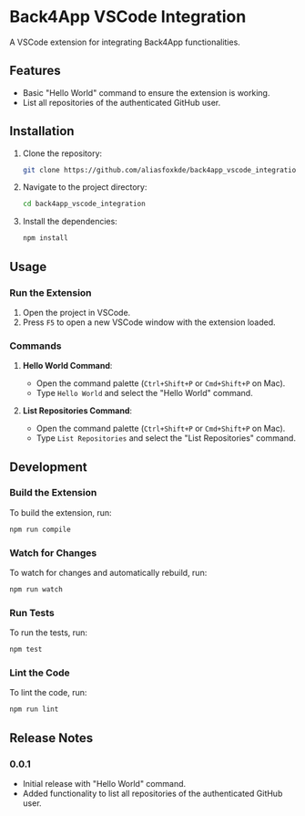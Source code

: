 # Back4App VSCode Integration

A VSCode extension for integrating Back4App functionalities.

## Features

- Basic "Hello World" command to ensure the extension is working.
- List all repositories of the authenticated GitHub user.

## Installation

1. Clone the repository:
    ```bash
    git clone https://github.com/aliasfoxkde/back4app_vscode_integration.git
    ```
2. Navigate to the project directory:
    ```bash
    cd back4app_vscode_integration
    ```
3. Install the dependencies:
    ```bash
    npm install
    ```

## Usage

### Run the Extension

1. Open the project in VSCode.
2. Press `F5` to open a new VSCode window with the extension loaded.

### Commands

1. **Hello World Command**:
    - Open the command palette (`Ctrl+Shift+P` or `Cmd+Shift+P` on Mac).
    - Type `Hello World` and select the "Hello World" command.

2. **List Repositories Command**:
    - Open the command palette (`Ctrl+Shift+P` or `Cmd+Shift+P` on Mac).
    - Type `List Repositories` and select the "List Repositories" command.

## Development

### Build the Extension

To build the extension, run:
```bash
npm run compile
```

### Watch for Changes

To watch for changes and automatically rebuild, run:
```bash
npm run watch
```

### Run Tests

To run the tests, run:
```bash
npm test
```

### Lint the Code

To lint the code, run:
```bash
npm run lint
```

## Release Notes

### 0.0.1

- Initial release with "Hello World" command.
- Added functionality to list all repositories of the authenticated GitHub user.

